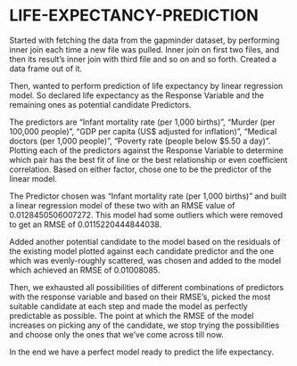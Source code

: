 # LIFE-EXPECTANCY-PREDICTION
Started with fetching the data from the gapminder dataset, by performing inner join each time a new file was pulled. 
Inner join on first two files, and then its result’s inner join with third file and so on and so forth. Created a data frame out of it.

Then, wanted to perform prediction of life expectancy by linear regression model. So declared life expectancy as the Response Variable and 
the remaining ones as potential candidate Predictors.

The predictors are “Infant mortality rate (per 1,000 births)”, “Murder (per 100,000 people)”, “GDP per capita (US$ adjusted for inflation)”, 
“Medical doctors (per 1,000 people)”, “Poverty rate (people below $5.50 a day)”. Plotting each of the predictors against the Response Variable 
to determine which pair has the best fit of line or the best relationship or even coefficient correlation. Based on either factor, 
chose one to be the predictor of the linear model.

The Predictor chosen was “Infant mortality rate (per 1,000 births)” and built a linear regression model of these two with an RMSE value of 0.0128450506007272.
This model had some outliers which were removed to get an RMSE of 0.0115220444844038.

Added another potential candidate to the model based on the residuals of the existing model plotted against each candidate predictor and the one which was
evenly-roughly scattered, was chosen and added to the model which achieved an RMSE of 0.01008085.

Then, we exhausted all possibilities of different combinations of predictors with the response variable and based on their RMSE’s, picked the most suitable 
candidate at each step and made the model as perfectly predictable as possible. The point at which the RMSE of the model increases on picking any of the candidate,
we stop trying the possibilities and choose only the ones that we’ve come across till now.

In the end we have a perfect model ready to predict the life expectancy.
